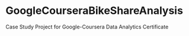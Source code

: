 # GoogleCourseraBikeShareAnalysis
 Case Study Project for Google-Coursera Data Analytics Certificate
